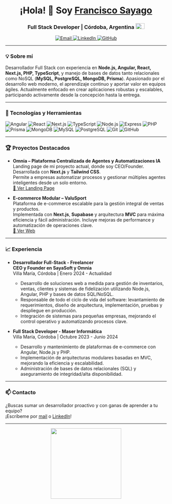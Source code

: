 <h1 align="center">¡Hola! 👋 Soy <a href="https://www.linkedin.com/in/francisco-sayago-503777260/" target="_blank">Francisco Sayago</a></h1>
<h3 align="center">
  Full Stack Developer | Córdoba, Argentina
  <img src="https://upload.wikimedia.org/wikipedia/commons/1/1a/Flag_of_Argentina.svg" alt="Argentina Flag" width="28" height="18">
</h3>

<p align="center">
  <a href="mailto:fransayago04@gmail.com">
    <img src="https://img.shields.io/badge/Email-fransayago04@gmail.com-red?style=for-the-badge&logo=gmail&logoColor=white" alt="Email">
  </a>
  <a href="https://www.linkedin.com/in/francisco-sayago-503777260/" target="_blank">
    <img src="https://img.shields.io/badge/LinkedIn-Francisco%20Sayago-blue?style=for-the-badge&logo=linkedin" alt="LinkedIn">
  </a>
  <a href="https://github.com/Fransaya" target="_blank">
    <img src="https://img.shields.io/badge/GitHub-Fransaya-black?style=for-the-badge&logo=github" alt="GitHub">
  </a>
</p>

---

### 💡 Sobre mí

Desarrollador Full Stack con experiencia en **Node.js, Angular, React, Next.js, PHP, TypeScript**, y manejo de bases de datos tanto relacionales como NoSQL (**MySQL, PostgreSQL, MongoDB, Prisma**). Apasionado por el desarrollo web moderno, el aprendizaje continuo y aportar valor en equipos ágiles. Actualmente enfocado en crear aplicaciones robustas y escalables, participando activamente desde la concepción hasta la entrega.

---

### 🚀 Tecnologías y Herramientas

![Angular](https://img.shields.io/badge/-Angular-DD0031?style=for-the-badge&logo=angular&logoColor=white)
![React](https://img.shields.io/badge/-React-61DAFB?style=for-the-badge&logo=react&logoColor=black)
![Next.js](https://img.shields.io/badge/-Next.js-000000?style=for-the-badge&logo=nextdotjs&logoColor=white)
![TypeScript](https://img.shields.io/badge/-TypeScript-3178C6?style=for-the-badge&logo=typescript&logoColor=white)
![Node.js](https://img.shields.io/badge/-Node.js-339933?style=for-the-badge&logo=node.js&logoColor=white)
![Express](https://img.shields.io/badge/-Express-black?style=for-the-badge&logo=express&logoColor=white)
![PHP](https://img.shields.io/badge/-PHP-777BB4?style=for-the-badge&logo=php&logoColor=white)
![Prisma](https://img.shields.io/badge/-Prisma-2D3748?style=for-the-badge&logo=prisma&logoColor=white)
![MongoDB](https://img.shields.io/badge/-MongoDB-47A248?style=for-the-badge&logo=mongodb&logoColor=white)
![MySQL](https://img.shields.io/badge/-MySQL-4479A1?style=for-the-badge&logo=mysql&logoColor=white)
![PostgreSQL](https://img.shields.io/badge/-PostgreSQL-336791?style=for-the-badge&logo=postgresql&logoColor=white)
![Git](https://img.shields.io/badge/-Git-F05032?style=for-the-badge&logo=git&logoColor=white)
![GitHub](https://img.shields.io/badge/-GitHub-181717?style=for-the-badge&logo=github&logoColor=white)

---

### 🏆 Proyectos Destacados

- **Omnia – Plataforma Centralizada de Agentes y Automatizaciones IA**  
  Landing page de mi proyecto actual, donde soy CEO/Founder.  
  Desarrollada con **Next.js** y **Tailwind CSS**.  
  Permite a empresas automatizar procesos y gestionar múltiples agentes inteligentes desde un solo entorno.  
  [🔗 Ver Landing Page](https://omnia-ar.com/)

- **E-commerce Modular – ValuSport**  
  Plataforma de e-commerce escalable para la gestión integral de ventas y productos.  
  Implementada con **Next.js**, **Supabase** y arquitectura **MVC** para máxima eficiencia y fácil administración. Incluye mejoras de performance y automatización de operaciones clave.  
  [🔗 Ver Web](https://valusport.vercel.app)

---

### 📈 Experiencia

- **Desarrollador Full-Stack - Freelancer**  
  **CEO y Founder en SayaSoft y Omnia**  
  Villa María, Córdoba | Enero 2024 - Actualidad

  - Desarrollo de soluciones web a medida para gestión de inventarios, ventas, clientes y sistemas de fidelización utilizando Node.js, Angular, PHP y bases de datos SQL/NoSQL.
  - Responsable de todo el ciclo de vida del software: levantamiento de requerimientos, diseño de arquitectura, implementación, pruebas y despliegue en producción.
  - Integración de sistemas para pequeñas empresas, mejorando el control operativo y automatizando procesos clave.

- **Full Stack Developer - Maser Informática**  
  Villa María, Córdoba | Octubre 2023 - Junio 2024
  - Desarrollo y mantenimiento de plataformas de e-commerce con Angular, Node.js y PHP.
  - Implementación de arquitecturas modulares basadas en MVC, mejorando la eficiencia y escalabilidad.
  - Administración de bases de datos relacionales (SQL) y aseguramiento de integridad/alta disponibilidad.

---

### 📫 Contacto

¿Buscas sumar un desarrollador proactivo y con ganas de aprender a tu equipo?  
¡Escríbeme por [mail](mailto:fransayago04@gmail.com) o [LinkedIn](https://www.linkedin.com/in/francisco-sayago-503777260/)!

---

<p align="center">
  <img src="https://media.giphy.com/media/SWoSkN6DxTszqIKEqv/giphy.gif" height="220">
</p>
